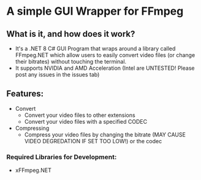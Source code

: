 # A simple GUI Wrapper for FFmpeg

## What is it, and how does it work?
- It's a .NET 8 C# GUI Program that wraps around a library called FFmpeg.NET which allow users to easily convert video files (or change their bitrates) without touching the terminal.
- It supports NVIDIA and AMD Acceleration (Intel are UNTESTED! Please post any issues in the issues tab)

## Features:
- Convert
  - Convert your video files to other extensions
  - Convert your video files with a specified CODEC
- Compressing
  - Compress your video files by changing the bitrate (MAY CAUSE VIDEO DEGREDATION IF SET TOO LOW!) or the codec

### **Required Libraries for Development:**
- xFFmpeg.NET
